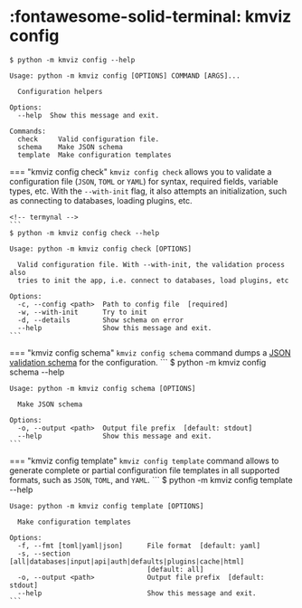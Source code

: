 # :fontawesome-solid-terminal: kmviz config

<!-- termynal -->

```
$ python -m kmviz config --help

Usage: python -m kmviz config [OPTIONS] COMMAND [ARGS]...

  Configuration helpers

Options:
  --help  Show this message and exit.

Commands:
  check     Valid configuration file.
  schema    Make JSON schema
  template  Make configuration templates
```

=== "kmviz config check"
    `kmviz config check` allows you to validate a configuration file (`JSON`, `TOML` or `YAML`) for syntax, required fields, variable types, etc. With the `--with-init` flag, it also attempts an initialization, such as connecting to databases, loading plugins, etc.

    <!-- termynal -->
    ```
    $ python -m kmviz config check --help

    Usage: python -m kmviz config check [OPTIONS]

      Valid configuration file. With --with-init, the validation process also
      tries to init the app, i.e. connect to databases, load plugins, etc

    Options:
      -c, --config <path>  Path to config file  [required]
      -w, --with-init      Try to init
      -d, --details        Show schema on error
      --help               Show this message and exit.
    ```

=== "kmviz config schema"
    `kmviz config schema` command dumps a [JSON validation schema](https://json-schema.org/) for the configuration.
    <!-- termynal -->
    ```
    $ python -m kmviz config schema --help

    Usage: python -m kmviz config schema [OPTIONS]

      Make JSON schema

    Options:
      -o, --output <path>  Output file prefix  [default: stdout]
      --help               Show this message and exit.
    ```

=== "kmviz config template"
    `kmviz config template` command allows to generate complete or partial configuration file templates in all supported formats, such as `JSON`, `TOML`, and `YAML`.
    <!-- termynal -->
    ```
    $ python -m kmviz config template --help

    Usage: python -m kmviz config template [OPTIONS]

      Make configuration templates

    Options:
      -f, --fmt [toml|yaml|json]      File format  [default: yaml]
      -s, --section [all|databases|input|api|auth|defaults|plugins|cache|html]
                                      [default: all]
      -o, --output <path>             Output file prefix  [default: stdout]
      --help                          Show this message and exit.
    ```
